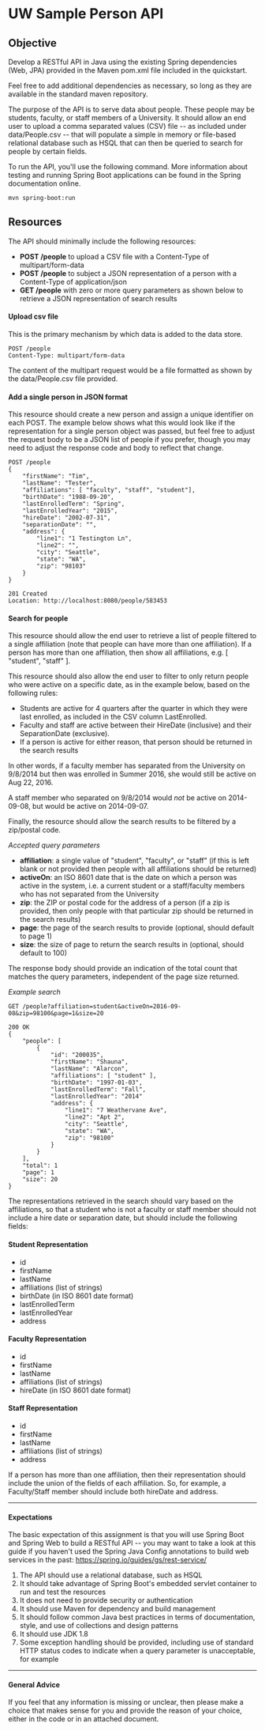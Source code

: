 UW Sample Person API
========

Objective
---------

Develop a RESTful API in Java using the existing Spring dependencies (Web, JPA) provided in the Maven pom.xml file included in the quickstart. 

Feel free to add additional dependencies as necessary, so long as they are available in the standard maven repository. 

The purpose of the API is to serve data about people. These people may be students, faculty, or staff members of a University. It should allow an end user to upload a comma separated values (CSV) file -- as included under data/People.csv -- that will populate a simple in memory or file-based relational database such as HSQL that can then be queried to search for people by certain fields.

To run the API, you'll use the following command. More information about testing and running Spring Boot applications can be found in the Spring documentation online.

    mvn spring-boot:run   



Resources
---------------

The API should minimally include the following resources:

- **POST /people** to upload a CSV file with a Content-Type of multipart/form-data
- **POST /people** to subject a JSON representation of a person with a Content-Type of application/json
- **GET /people** with zero or more query parameters as shown below to retrieve a JSON representation of search results


#### Upload csv file

This is the primary mechanism by which data is added to the data store. 

    POST /people
    Content-Type: multipart/form-data
    
The content of the multipart request would be a file formatted as shown by the data/People.csv file provided. 
    

#### Add a single person in JSON format

This resource should create a new person and assign a unique identifier on each POST. The example below shows what this would look like if the representation for
 a single person object was passed, but feel free to adjust the request body to be a JSON list of people if you prefer, though you may need to adjust the response code and
 body to reflect that change. 

    POST /people
    { 
        "firstName": "Tim",
        "lastName": "Tester",
        "affiliations": [ "faculty", "staff", "student"],
        "birthDate": "1988-09-20",
        "lastEnrolledTerm": "Spring",
        "lastEnrolledYear": "2015",
        "hireDate": "2002-07-31",
        "separationDate": "",
        "address": {
            "line1": "1 Testington Ln",
            "line2": "",
            "city": "Seattle",
            "state": "WA",
            "zip": "98103"
        }
    }
    
    201 Created
    Location: http://localhost:8080/people/583453


#### Search for people

This resource should allow the end user to retrieve a list of people filtered to a single affiliation (note that people can have more than one affiliation). 
If a person has more than one affiliation, then show all affiliations, e.g. [ "student", "staff" ]. 

This resource should also allow the end user to filter to only return people who were active on a specific date, as in the example below, based on the following
rules:

- Students are active for 4 quarters after the quarter in which they were last enrolled, as included in the CSV column LastEnrolled. 
- Faculty and staff are active between their HireDate (inclusive) and their SeparationDate (exclusive). 
- If a person is active for either reason, that person should be returned in the search results

In other words, if a faculty member has separated from the University on 9/8/2014 but then was enrolled in Summer 2016, she would still be active on Aug 22, 2016. 

A staff member who separated on 9/8/2014 would _not_ be active on 2014-09-08, but would be active on 2014-09-07. 

Finally, the resource should allow the search results to be filtered by a zip/postal code. 

_Accepted query parameters_

- **affiliation**: a single value of "student", "faculty", or "staff" (if this is left blank or not provided then people with all affiliations should be returned)
- **activeOn**: an ISO 8601 date that is the date on which a person was active in the system, i.e. a current student or a staff/faculty members who has not separated from the University
- **zip**: the ZIP or postal code for the address of a person (if a zip is provided, then only people with that particular zip should be returned in the search results)
- **page**: the page of the search results to provide (optional, should default to page 1)
- **size**: the size of page to return the search results in (optional, should default to 100)

The response body should provide an indication of the total count that matches the query parameters, independent of the page size returned.  

_Example search_

    GET /people?affiliation=student&activeOn=2016-09-08&zip=98100&page=1&size=20

    200 OK
    {
        "people": [
            {
                "id": "200035",
                "firstName": "Shauna", 
                "lastName": "Alarcon",
                "affiliations": [ "student" ],
                "birthDate": "1997-01-03",
                "lastEnrolledTerm": "Fall",
                "lastEnrolledYear": "2014"
                "address": {
                    "line1": "7 Weathervane Ave",
                    "line2": "Apt 2",
                    "city": "Seattle",
                    "state": "WA",
                    "zip": "98100"
                }
            }
        ],
        "total": 1
        "page": 1
        "size": 20
    }
    
    
The representations retrieved in the search should vary based on the affiliations, so that a student who is not a faculty or staff member should not include a 
hire date or separation date, but should include the following fields:

#### Student Representation
- id
- firstName
- lastName
- affiliations  (list of strings)
- birthDate (in ISO 8601 date format) 
- lastEnrolledTerm
- lastEnrolledYear
- address

#### Faculty Representation
- id
- firstName
- lastName
- affiliations (list of strings)
- hireDate (in ISO 8601 date format)

#### Staff Representation
- id
- firstName
- lastName
- affiliations (list of strings)
- address
    
    
If a person has more than one affiliation, then their representation should include the union of the fields of each affiliation. 
So, for example, a Faculty/Staff member should include both hireDate and address. 


-------------------
#### Expectations

The basic expectation of this assignment is that you will use Spring Boot and Spring Web to build a RESTful API -- you may want to take a look at this guide if you haven't used the Spring Java Config annotations to build web services in the past: https://spring.io/guides/gs/rest-service/

1. The API should use a relational database, such as HSQL 
2. It should take advantage of Spring Boot's embedded servlet container to run and test the resources
3. It does not need to provide security or authentication
4. It should use Maven for dependency and build management
5. It should follow common Java best practices in terms of documentation, style, and use of collections and design patterns
6. It should use JDK 1.8
7. Some exception handling should be provided, including use of standard HTTP status codes to indicate when a query parameter is unacceptable, for example


--------------------
#### General Advice

If you feel that any information is missing or unclear, then please make a choice that makes sense for you and provide the reason of your choice, either in the code or in an attached document.

    
    
    